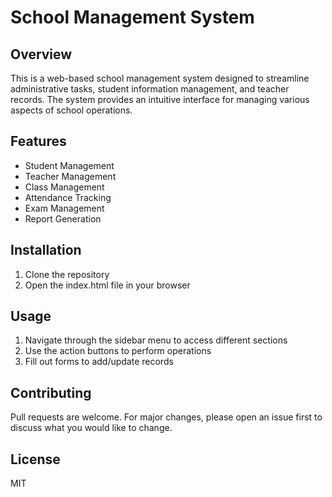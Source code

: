 # School Management System

## Overview
This is a web-based school management system designed to streamline administrative tasks, student information management, and teacher records. The system provides an intuitive interface for managing various aspects of school operations.

## Features
- Student Management
- Teacher Management
- Class Management
- Attendance Tracking
- Exam Management
- Report Generation

## Installation
1. Clone the repository
2. Open the index.html file in your browser

## Usage
1. Navigate through the sidebar menu to access different sections
2. Use the action buttons to perform operations
3. Fill out forms to add/update records

## Contributing
Pull requests are welcome. For major changes, please open an issue first to discuss what you would like to change.

## License
MIT
